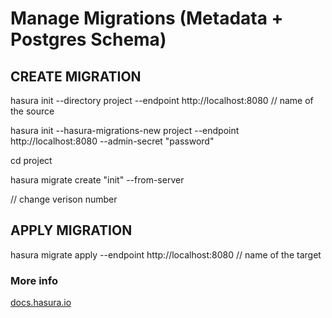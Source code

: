 # Manage Migrations (Metadata + Postgres Schema)

## CREATE MIGRATION

hasura init --directory project --endpoint http://localhost:8080 // name of the source

hasura init --hasura-migrations-new project --endpoint http://localhost:8080 --admin-secret "password"

cd project

hasura migrate create "init" --from-server




 // change verison number

## APPLY MIGRATION

hasura migrate apply --endpoint http://localhost:8080 // name of the target

### More info

[docs.hasura.io](https://docs.hasura.io/1.0/graphql/manual/migrations/manage-migrations.html)
